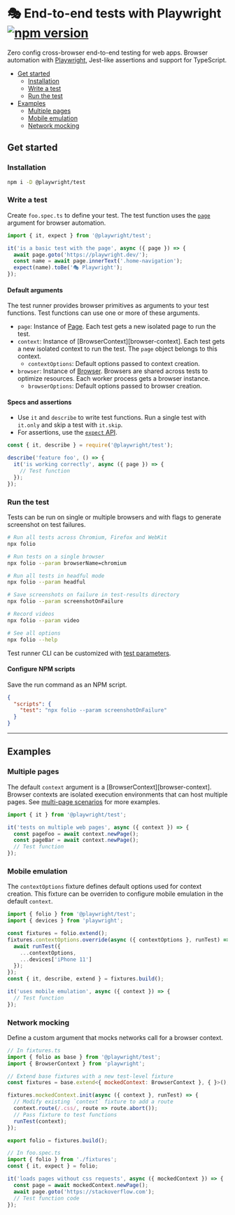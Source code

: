 # 🎭 End-to-end tests with Playwright [![npm version](https://img.shields.io/npm/v/@playwright/test.svg?style=flat)](https://www.npmjs.com/package/@playwright/test)

Zero config cross-browser end-to-end testing for web apps. Browser automation with [Playwright](https://playwright.dev), Jest-like assertions and support for TypeScript.

- [Get started](#get-started)
  - [Installation](#installation)
  - [Write a test](#write-a-test)
  - [Run the test](#run-the-test)
- [Examples](#examples)
  - [Multiple pages](#multiple-pages)
  - [Mobile emulation](#mobile-emulation)
  - [Network mocking](#network-mocking)

## Get started

### Installation

```sh
npm i -D @playwright/test
```

### Write a test

Create `foo.spec.ts` to define your test. The test function uses the [`page`](https://playwright.dev/#path=docs%2Fapi.md&q=class-page) argument for browser automation.

```js
import { it, expect } from '@playwright/test';

it('is a basic test with the page', async ({ page }) => {
  await page.goto('https://playwright.dev/');
  const name = await page.innerText('.home-navigation');
  expect(name).toBe('🎭 Playwright');
});
```

#### Default arguments

The test runner provides browser primitives as arguments to your test functions. Test functions can use one or more of these arguments.

- `page`: Instance of [Page](https://playwright.dev/#path=docs%2Fapi.md&q=class-page). Each test gets a new isolated page to run the test.
- `context`: Instance of [BrowserContext][browser-context]. Each test gets a new isolated context to run the test. The `page` object belongs to this context.
  - `contextOptions`: Default options passed to context creation.
- `browser`: Instance of [Browser](https://playwright.dev/#path=docs%2Fapi.md&q=class-browser). Browsers are shared across tests to optimize resources. Each worker process gets a browser instance.
  - `browserOptions`: Default options passed to browser creation.

#### Specs and assertions

- Use `it` and `describe` to write test functions. Run a single test with `it.only` and skip a test with `it.skip`.
- For assertions, use the [`expect` API](https://jestjs.io/docs/en/expect).

```js
const { it, describe } = require('@playwright/test');

describe('feature foo', () => {
  it('is working correctly', async ({ page }) => {
    // Test function
  });
});
```

### Run the test

Tests can be run on single or multiple browsers and with flags to generate screenshot on test failures.

```sh
# Run all tests across Chromium, Firefox and WebKit
npx folio

# Run tests on a single browser
npx folio --param browserName=chromium

# Run all tests in headful mode
npx folio --param headful

# Save screenshots on failure in test-results directory
npx folio --param screenshotOnFailure

# Record videos
npx folio --param video

# See all options
npx folio --help
```

Test runner CLI can be customized with [test parameters](docs/parameters.md).

#### Configure NPM scripts

Save the run command as an NPM script.

```json
{
  "scripts": {
    "test": "npx folio --param screenshotOnFailure"
  }
}
```

-----------

## Examples

### Multiple pages

The default `context` argument is a [BrowserContext][browser-context]. Browser contexts are isolated execution environments that can host multiple pages. See [multi-page scenarios][multi-page] for more examples.

```js
import { it } from '@playwright/test';

it('tests on multiple web pages', async ({ context }) => {
  const pageFoo = await context.newPage();
  const pageBar = await context.newPage();
  // Test function
});
```

### Mobile emulation

The `contextOptions` fixture defines default options used for context creation. This fixture can be overriden to configure mobile emulation in the default `context`.

```js
import { folio } from '@playwright/test';
import { devices } from 'playwright';

const fixtures = folio.extend();
fixtures.contextOptions.override(async ({ contextOptions }, runTest) => {
  await runTest({
    ...contextOptions,
    ...devices['iPhone 11']
  });
});
const { it, describe, extend } = fixtures.build();

it('uses mobile emulation', async ({ context }) => {
  // Test function
});
```

### Network mocking

Define a custom argument that mocks networks call for a browser context.

```js
// In fixtures.ts
import { folio as base } from '@playwright/test';
import { BrowserContext } from 'playwright';

// Extend base fixtures with a new test-level fixture
const fixtures = base.extend<{ mockedContext: BrowserContext }, { }>();

fixtures.mockedContext.init(async ({ context }, runTest) => {
  // Modify existing `context` fixture to add a route
  context.route(/.css/, route => route.abort());
  // Pass fixture to test functions
  runTest(context);
});

export folio = fixtures.build();
```

```js
// In foo.spec.ts
import { folio } from './fixtures';
const { it, expect } = folio;

it('loads pages without css requests', async ({ mockedContext }) => {
  const page = await mockedContext.newPage();
  await page.goto('https://stackoverflow.com');
  // Test function code
});
```

[browser-opts]: https://playwright.dev/#path=docs%2Fapi.md&q=browsertypelaunchoptions
[context-opts]: https://playwright.dev/#path=docs%2Fapi.md&q=browsernewcontextoptions
[multi-page]: https://playwright.dev/#path=docs%2Fmulti-pages.md&q=
